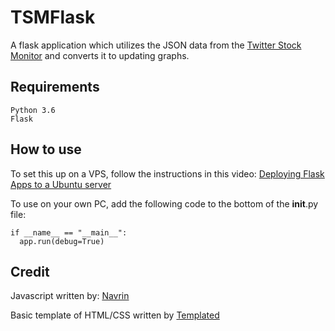 # TSMFlask
A flask application which utilizes the JSON data from the [Twitter Stock Monitor](https://github.com/semaaJ/TwitterStockMonitor) and converts it to updating graphs.

## Requirements
```
Python 3.6
Flask
```

## How to use
To set this up on a VPS, follow the instructions in this video: [Deploying Flask Apps to a Ubuntu server](https://www.youtube.com/watch?v=kDRRtPO0YPA)

To use on your own PC, add the following code to the bottom of the __init__.py file:
```
if __name__ == "__main__":
  app.run(debug=True)
```

## Credit
Javascript written by: [Navrin](https://github.com/Navrin)

Basic template of HTML/CSS written by [Templated](https://templated.co/)

